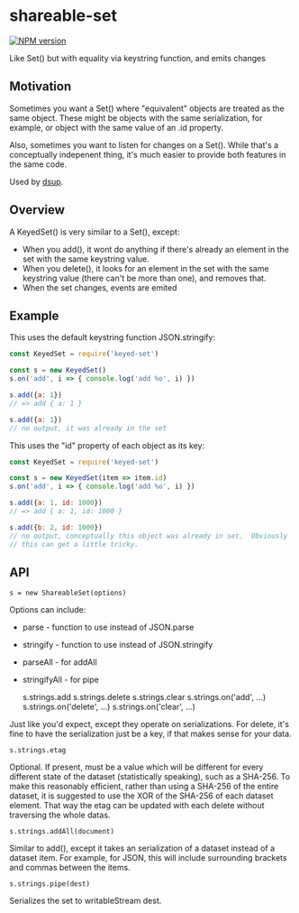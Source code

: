 # shareable-set
[![NPM version][npm-image]][npm-url]

Like Set() but with equality via keystring function, and emits changes

## Motivation

Sometimes you want a Set() where "equivalent" objects are treated as
the same object.  These might be objects with the same serialization,
for example, or object with the same value of an .id property.

Also, sometimes you want to listen for changes on a Set().  While
that's a conceptually indepenent thing, it's much easier to provide
both features in the same code.

Used by [dsup](https://npmjs.org/package/dsup).

## Overview

A KeyedSet() is very similar to a Set(), except:

* When you add(), it wont do anything if there's already an element in the set with the same keystring value.
* When you delete(), it looks for an element in the set with the same keystring value (there can't be more than one), and removes that.
* When the set changes, events are emited

## Example 

This uses the default keystring function JSON.stringify:

```js
const KeyedSet = require('keyed-set')

const s = new KeyedSet()
s.on('add', i => { console.log('add %o', i) })

s.add({a: 1})
// => add { a: 1 }

s.add({a: 1})
// no output, it was already in the set
```

This uses the "id" property of each object as its key:

```js
const KeyedSet = require('keyed-set')

const s = new KeyedSet(item => item.id)
s.on('add', i => { console.log('add %o', i) })

s.add({a: 1, id: 1000})
// => add { a: 1, id: 1000 }

s.add({b: 2, id: 1000})
// no output, conceptually this object was already in set.  Obviously
// this can get a little tricky.
```

## API

    s = new ShareableSet(options)

Options can include:

* parse - function to use instead of JSON.parse
* stringify - function to use instead of JSON.stringify
* parseAll - for addAll
* stringifyAll - for pipe

    s.strings.add
    s.strings.delete
    s.strings.clear
    s.strings.on('add', ...)
    s.strings.on('delete', ...)
    s.strings.on('clear', ...)

Just like you'd expect, except they operate on serializations.  For
delete, it's fine to have the serialization just be a key, if that
makes sense for your data.

    s.strings.etag

Optional.  If present, must be a value which will be different for
every different state of the dataset (statistically speaking), such as
a SHA-256.  To make this reasonably efficient, rather than using a
SHA-256 of the entire dataset, it is suggested to use the XOR of the
SHA-256 of each dataset element.  That way the etag can be updated
with each delete without traversing the whole datas.

    s.strings.addAll(document)

Similar to add(), except it takes an serialization of a dataset
instead of a dataset item.  For example, for JSON, this will include
surrounding brackets and commas between the items.

    s.strings.pipe(dest)

Serializes the set to writableStream dest.


[npm-image]: https://img.shields.io/npm/v/shareable-set.svg?style=flat-square
[npm-url]: https://npmjs.org/package/shareable-set

